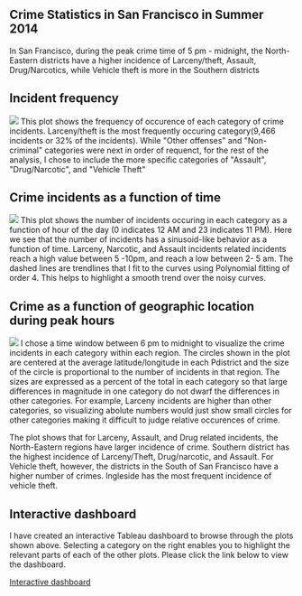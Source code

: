 ## Crime Statistics in San Francisco in Summer 2014

In San Francisco, during the peak crime time of 5 pm - midnight, the North-Eastern districts have a higher incidence of Larceny/theft, Assault, Drug/Narcotics, while Vehicle theft is more in the Southern districts
## Incident frequency
![](https://sangsomwork.github.io/SF-Crime-Stats-Summer2014/Incidentfrquency.png)
This plot shows the frequency of occurence of each category of crime incidents. Larceny/theft is the most frequently occuring category(9,466 incidents or 32% of the incidents). While "Other offenses" and "Non-criminal" categories were next in order of requenct, for the rest of the analysis, I chose to include the more specific categories of "Assault", "Drug/Narcotic", and "Vehicle Theft"

## Crime incidents as a function of time
![](https://sangsomwork.github.io/SF-Crime-Stats-Summer2014/Timeseries.png)
This plot shows the number of incidents occuring in each category as a function of hour of the day (0 indicates 12 AM and 23 indicates 11 PM). Here we see that the number of incidents has a sinusoid-like behavior as a function of time. Larceny, Narcotic, and Assault incidents related incidents reach a high value between 5 -10pm, and reach a low between 2- 5 am. The dashed lines are trendlines that I fit to the curves using Polynomial fitting of order 4. This helps to highlight a smooth trend over the noisy curves.

## Crime as a function of geographic location during peak hours
![](https://sangsomwork.github.io/SF-Crime-Stats-Summer2014/Map.png)
I chose a time window between 6 pm to midnight to visualize the crime incidents in each category within each region. The circles shown in the plot are centered at the average latitude/longitude in each Pdistrict and the size of the circle is proportional to the number of incidents in that region. The sizes are expressed as a percent of the total in each category so that large differences in magnitude in one category do not dwarf the differences in other categories. For example, Larceny incidents are higher than other categories, so visualizing abolute numbers would just show small circles for other categories making it difficult to judge relative occurences of crime.

The plot shows that for Larceny, Assault, and Drug related incidents, the North-Eastern regions have larger incidence of crime. Southern district has the highest incidence of Larceny/Theft, Drug/narcotic, and Assault. For Vehicle theft, however, the districts in the South of San Francisco have a higher number of crimes. Ingleside has the most frequent incidence of vehicle theft.

## Interactive dashboard
I have created an interactive Tableau dashboard to browse through the plots shown above. Selecting a category on the right enables you to highlight the relevant parts of each of the other plots. Please click the link below to view the dashboard.

[Interactive dashboard](https://public.tableau.com/views/Crimestats_SF/Dashboard1?:embed=y&:display_count=yes&publish=yes)

